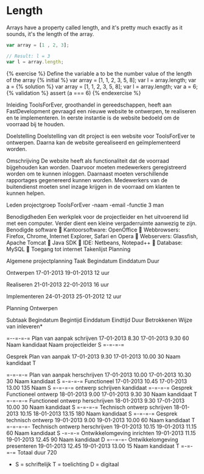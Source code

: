 # Length

Arrays have a property called length, and it's pretty much exactly as it sounds, it's the length of the array.

```javascript
var array = [1 , 2, 3];

// Result: l = 3
var l = array.length;
```

{% exercise %}
Define the variable a to be the number value of the length of the array
{% initial %}
var array = [1, 1, 2, 3, 5, 8];
var l = array.length;
var a =
{% solution %}
var array = [1, 1, 2, 3, 5, 8];
var l = array.length;
var a = 6;
{% validation %}
assert (a === 6)
{% endexercise %}

Inleiding
ToolsForEver, groothandel in gereedschappen, heeft aan FastDevelopment gevraagd een nieuwe website te
ontwerpen, te realiseren en te implementeren. In eerste instantie is de website bedoeld om de voorraad bij te houden.

Doelstelling
Doelstelling van dit project is een website voor ToolsForEver te ontwerpen. Daarna kan de website gerealiseerd en geïmplementeerd worden.

Omschrijving
De website heeft als functionaliteit dat de voorraad bijgehouden kan worden. Daarvoor moeten medewerkers
geregistreerd worden om te kunnen inloggen. Daarnaast moeten verschillende rapportages gegenereerd kunnen worden. Medewerkers van de buitendienst moeten snel inzage krijgen in de voorraad om klanten te kunnen helpen.

Leden projectgroep ToolsForEver
-naam 
-email
-functie
3 man

Benodigdheden
Een werkplek voor de projectleider en het uitvoerend lid met een computer. Verder dient een kleine
vergaderruimte aanwezig te zijn. Benodigde software
 Kantoorsoftware: OpenOffice
 Webbrowsers: Firefox, Chrome, Internet Explorer, Safari en Opera
 Webservers: Glassfish, Apache Tomcat
 Java SDK
 IDE: Netbeans, Notepad++
 Database: MySQL
 Toegang tot internet
Takenlijst
Planning
 

 
Algemene projectplanning
Taak
Begindatum 
Einddatum
Duur
 
Ontwerpen
17-01-2013
19-01-2013
12 uur

Realiseren
21-01-2013
22-01-2013
16 uur

Implementeren
24-01-2013
25-01-2012
12 uur
 
Planning Ontwerpen
 
Subtaak
Begindatum
Begintijd
Einddatum
Eindtijd
Duur 
Betrokkenen
Wijze van inleveren*
 
 =--=-=-=
Plan van aanpak schrijven
17-01-2013
8.30
17-01-2013
9.30
60
Naam kandidaat Naam projectleider
S
=-=-=-=

Gesprek Plan van aanpak
17-01-2013
9.30
17-01-2013
10.00
30
Naam kandidaat
T

=-=-=-=
Plan van aanpak herschrijven
17-01-2013
10.00
17-01-2013
10.30
30
Naam kandidaat
S
=-=-=-=
Functioneel
17-01-2013
10.45
17-01-2013
13.00
135
Naam
S
=-=-=-=
ontwerp schrijven
kandidaat
=-=-=-=
Gesprek Functioneel ontwerp
18-01-2013
9.00
17-01-2013
9.30
30
Naam kandidaat
T
=-=-=-=
Functioneel ontwerp herschrijven
18-01-2013
9.30
17-01-2013
10.00
30
Naam kandidaat
S
=-=-=-=
Technisch ontwerp schrijven
18-01-2013
10.15
18-01-2013
13.15
180
Naam kandidaat
S
=-=-=-=
Gesprek technisch ontwerp
19-01-2013
9.00
19-01-2013
10.00
60
Naam kandidaat
T
=-=-=-=-
Technisch ontwerp herschrijven
19-01-2013
10.15
19-01-2013
11.15
60
Naam kandidaat
S
-=-=-=
Ontwikkelomgeving inrichten
19-01-2013
11.15
19-01-2013
12.45
90
Naam kandidaat
D
=--=-=-
Ontwikkelomgeving presenteren
19-01-2013
12.45
19-01-2013
13.00
15
Naam kandidaat
T
 =-=-=-=
Totaal duur
720
 * S = schriftelijk T = toelichting D = digitaal
